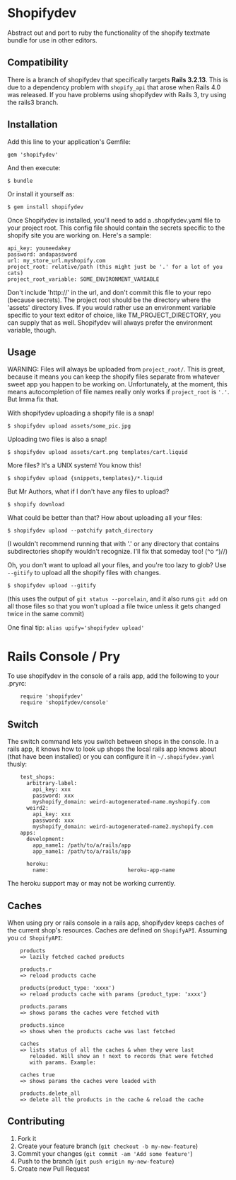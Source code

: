 # Shopifydev

Abstract out and port to ruby the functionality of the shopify textmate bundle for use in other editors.

## Compatibility

There is a branch of shopifydev that specifically targets **Rails 3.2.13**. This is due to a dependency problem with ```shopify_api``` that arose when Rails 4.0 was released. If you have problems using shopifydev with Rails 3, try using the rails3 branch.

## Installation

Add this line to your application's Gemfile:

    gem 'shopifydev'

And then execute:

    $ bundle

Or install it yourself as:

    $ gem install shopifydev

Once Shopifydev is installed, you'll need to add a .shopifydev.yaml file to your project root. This config
file should contain the secrets specific to the shopify site you are working on. Here's a sample:

    api_key: youneedakey
    password: andapassword
    url: my_store_url.myshopify.com
    project_root: relative/path (this might just be '.' for a lot of you cats)
    project_root_variable: SOME_ENVIRONMENT_VARIABLE

Don't include 'http://' in the url, and don't commit this file to your repo (because secrets). The project
root should be the directory where the 'assets' directory lives. If you would rather use an environment
variable specific to your text editor of choice, like TM_PROJECT_DIRECTORY, you can supply that as well.
Shopifydev will always prefer the environment variable, though.

## Usage

WARNING: Files will always be uploaded from `project_root/`. This is great, because it means you can keep 
the shopify files separate from whatever sweet app you happen to be working on. Unfortunately, at the 
moment, this means autocompletion of file names really only works if `project_root` is `'.'`. But Imma fix 
that.

With shopifydev uploading a shopify file is a snap!

    $ shopifydev upload assets/some_pic.jpg

Uploading two files is also a snap!

    $ shopifydev upload assets/cart.png templates/cart.liquid 

More files? It's a UNIX system! You know this!

    $ shopifydev upload {snippets,templates}/*.liquid

But Mr Authors, what if I don't have any files to upload?

    $ shopify download

What could be better than that? How about uploading all your files:

    $ shopifydev upload --patchify patch_directory

(I wouldn't recommend running that with '.' or any directory that contains subdirectories shopify wouldn't recognize. I'll fix that someday too! (^o ^)//)

Oh, you don't want to upload all your files, and you're too lazy to glob?
Use `--gitify` to upload all the shopify files with changes.

    $ shopifydev upload --gitify

(this uses the output of `git status --porcelain`, and it also runs `git add` on all those files so that
you won't upload a file twice unless it gets changed twice in the same commit)

One final tip: `alias upify='shopifydev upload'`

# Rails Console / Pry
To use shopifydev in the console of a rails app, add the following to your .pryrc:

        require 'shopifydev'
        require 'shopifydev/console'


## Switch
The switch command lets you switch between shops in the console. In a rails app, it knows how to look up shops the local rails app knows about (that have been installed) or you can configure it in ```~/.shopifydev.yaml``` thusly:

		test_shops:
		  arbitrary-label:
		    api_key: xxx
		    password: xxx
		    myshopify_domain: weird-autogenerated-name.myshopify.com
		  weird2:
		    api_key: xxx
		    password: xxx
		    myshopify_domain: weird-autogenerated-name2.myshopify.com
		apps:
		  development:
		    app_name1: /path/to/a/rails/app
		    app_name1: /path/to/a/rails/app

		  heroku:
		    name:                         heroku-app-name

The heroku support may or may not be working currently.

## Caches
When using pry or rails console in a rails app, shopifydev keeps caches of the current shop's resources.
Caches are defined on ```ShopifyAPI```.
Assuming you ```cd ShopifyAPI```:

        products
        => lazily fetched cached products
        
        products.r
        => reload products cache
        
        products(product_type: 'xxxx')
        => reload products cache with params {product_type: 'xxxx'}
        
        products.params
        => shows params the caches were fetched with
        
        products.since
        => shows when the products cache was last fetched
        
        caches
        => lists status of all the caches & when they were last
           reloaded. Will show an ! next to records that were fetched
           with params. Example:
        
        caches true
        => shows params the caches were loaded with
        
        products.delete_all
        => delete all the products in the cache & reload the cache



## Contributing

1. Fork it
2. Create your feature branch (`git checkout -b my-new-feature`)
3. Commit your changes (`git commit -am 'Add some feature'`)
4. Push to the branch (`git push origin my-new-feature`)
5. Create new Pull Request
